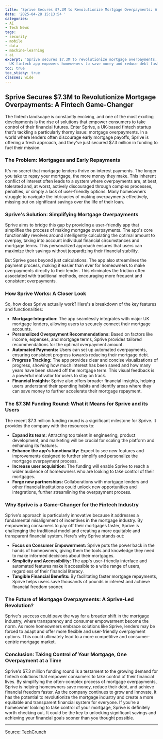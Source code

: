 ```yaml
---
title: 'Sprive Secures $7.3M to Revolutionize Mortgage Overpayments: A Fintech Game-Changer'
date: '2025-04-28 15:13:54 '
categories:
- AI
- Tech News
tags:
- security
- mobile
- data
- machine-learning
- ai
excerpt: 'Sprive secures $7.3M to revolutionize mortgage overpayments. Learn how this
  UK fintech app empowers homeowners to save money and reduce debt faster. '
toc: true
toc_sticky: true
classes: wide
---
```


## Sprive Secures $7.3M to Revolutionize Mortgage Overpayments: A Fintech Game-Changer

The fintech landscape is constantly evolving, and one of the most exciting developments is the rise of solutions that empower consumers to take control of their financial futures. Enter Sprive, a UK-based fintech startup that's tackling a particularly thorny issue: mortgage overpayments. In a world where lenders often discourage early mortgage payoffs, Sprive is offering a fresh approach, and they've just secured $7.3 million in funding to fuel their mission.

### The Problem: Mortgages and Early Repayments

It's no secret that mortgage lenders thrive on interest payments. The longer you take to repay your mortgage, the more money they make. This inherent conflict of interest often leads to a system where overpayments are, at best, tolerated and, at worst, actively discouraged through complex processes, penalties, or simply a lack of user-friendly options. Many homeowners struggle to navigate the intricacies of making overpayments effectively, missing out on significant savings over the life of their loan.

### Sprive's Solution: Simplifying Mortgage Overpayments

Sprive aims to bridge this gap by providing a user-friendly app that simplifies the process of making mortgage overpayments. The app's core functionality revolves around intelligently calculating the optimal amount to overpay, taking into account individual financial circumstances and mortgage terms. This personalized approach ensures that users can maximize their savings without jeopardizing their financial stability.

But Sprive goes beyond just calculations. The app also streamlines the payment process, making it easier than ever for homeowners to make overpayments directly to their lender. This eliminates the friction often associated with traditional methods, encouraging more frequent and consistent overpayments.

### How Sprive Works: A Closer Look

So, how does Sprive actually work? Here's a breakdown of the key features and functionalities:

*   **Mortgage Integration:** The app seamlessly integrates with major UK mortgage lenders, allowing users to securely connect their mortgage accounts.
*   **Personalized Overpayment Recommendations:** Based on factors like income, expenses, and mortgage terms, Sprive provides tailored recommendations for the optimal overpayment amount.
*   **Automated Payments:** Users can set up automated overpayments, ensuring consistent progress towards reducing their mortgage debt.
*   **Progress Tracking:** The app provides clear and concise visualizations of progress, showing how much interest has been saved and how many years have been shaved off the mortgage term. This visual feedback is a powerful motivator for users to stay on track.
*   **Financial Insights:** Sprive also offers broader financial insights, helping users understand their spending habits and identify areas where they can save money to further accelerate their mortgage repayment.

### The $7.3M Funding Round: What it Means for Sprive and its Users

The recent $7.3 million funding round is a significant milestone for Sprive. It provides the company with the resources to:

*   **Expand its team:** Attracting top talent in engineering, product development, and marketing will be crucial for scaling the platform and enhancing its features.
*   **Enhance the app's functionality:** Expect to see new features and improvements designed to further simplify and personalize the mortgage overpayment process.
*   **Increase user acquisition:** The funding will enable Sprive to reach a wider audience of homeowners who are looking to take control of their mortgages.
*   **Forge new partnerships:** Collaborations with mortgage lenders and other financial institutions could unlock new opportunities and integrations, further streamlining the overpayment process.

### Why Sprive is a Game-Changer for the Fintech Industry

Sprive's approach is particularly innovative because it addresses a fundamental misalignment of incentives in the mortgage industry. By empowering consumers to pay off their mortgages faster, Sprive is challenging the traditional model and creating a more equitable and transparent financial system. Here's why Sprive stands out:

*   **Focus on Consumer Empowerment:** Sprive puts the power back in the hands of homeowners, giving them the tools and knowledge they need to make informed decisions about their mortgages.
*   **Simplicity and Accessibility:** The app's user-friendly interface and automated features make it accessible to a wide range of users, regardless of their financial literacy.
*   **Tangible Financial Benefits:** By facilitating faster mortgage repayments, Sprive helps users save thousands of pounds in interest and achieve financial freedom sooner.

### The Future of Mortgage Overpayments: A Sprive-Led Revolution?

Sprive's success could pave the way for a broader shift in the mortgage industry, where transparency and consumer empowerment become the norm. As more homeowners embrace solutions like Sprive, lenders may be forced to adapt and offer more flexible and user-friendly overpayment options. This could ultimately lead to a more competitive and consumer-centric mortgage market.

### Conclusion: Taking Control of Your Mortgage, One Overpayment at a Time

Sprive's $7.3 million funding round is a testament to the growing demand for fintech solutions that empower consumers to take control of their financial lives. By simplifying the often-complex process of mortgage overpayments, Sprive is helping homeowners save money, reduce their debt, and achieve financial freedom faster. As the company continues to grow and innovate, it has the potential to revolutionize the mortgage industry and create a more equitable and transparent financial system for everyone. If you're a homeowner looking to take control of your mortgage, Sprive is definitely worth checking out. It could be the key to unlocking significant savings and achieving your financial goals sooner than you thought possible.

---

Source: [TechCrunch](https://techcrunch.com/2025/04/28/uk-fintech-sprive-closes-7-3m-round-to-facilitate-mortgage-overpayments/)